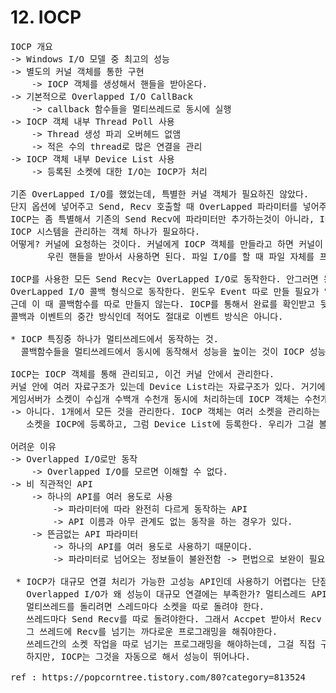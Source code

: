 # 12. IOCP

<pre>
IOCP 개요
-> Windows I/O 모델 중 최고의 성능
-> 별도의 커널 객체를 통한 구현
    -> IOCP 객체를 생성해서 핸들을 받아온다.
-> 기본적으로 Overlapped I/O CallBack
    -> callback 함수들을 멀티쓰레드로 동시에 실행
-> IOCP 객체 내부 Thread Poll 사용
    -> Thread 생성 파괴 오버헤드 없앰
    -> 적은 수의 thread로 많은 연결을 관리
-> IOCP 객체 내부 Device List 사용
    -> 등록된 소켓에 대한 I/O는 IOCP가 처리

기존 OverLapped I/O를 했었는데, 특별한 커널 객체가 필요하진 않았다.
단지 옵션에 넣어주고 Send, Recv 호출할 때 OverLapped 파라미터를 넣어주고 했는데, 
IOCP는 좀 특별해서 기존의 Send Recv에 파라미터만 추가하는것이 아니라, IOCP 객체 자체가 필요하다.
IOCP 시스템을 관리하는 객체 하나가 필요하다. 
어떻게? 커널에 요청하는 것이다. 커널에게 IOCP 객체를 만들라고 하면 커널이 만들고, 그 핸들을 프로그램에 넘겨준다.
       우린 핸들을 받아서 사용하면 된다. 파일 I/O를 할 때 파일 자체를 프로그램에 끌고오는게 아니라 핸들을 사용하는 것처럼.

IOCP를 사용한 모든 Send Recv는 OverLapped I/O로 동작한다. 안그러면 동작하지 않는다.
OverLapped I/O 콜백 형식으로 동작한다. 윈도우 Event 따로 만들 필요가 없다. 콜백 방식으로 짜면 IOCP로 동작한다.
근데 이 때 콜백함수를 따로 만들지 않는다. IOCP를 통해서 완료를 확인받고 뒷처리를 한다. 그래서 콜백이라고 부르기도 모호하다.
콜백과 이벤트의 중간 방식인데 적어도 절대로 이벤트 방식은 아니다.

* IOCP 특징중 하나가 멀티쓰레드에서 동작하는 것.
  콜백함수들을 멀티쓰레드에서 동시에 동작해서 성능을 높이는 것이 IOCP 성능의 비결이다.

IOCP는 IOCP 객체를 통해 관리되고, 이건 커널 안에서 관리한다.
커널 안에 여러 자료구조가 있는데 Device List라는 자료구조가 있다. 거기에 소켓들을 등록해서 처리한다.
게임서버가 소켓이 수십개 수백개 수천개 동시에 처리하는데 IOCP 객체는 수천개가 필요한가?
-> 아니다. 1개에서 모든 것을 관리한다. IOCP 객체는 여러 소켓을 관리하는 자료구조, 컨테이너가 필요하고 이걸 Device List라고 부른다.
   소켓을 IOCP에 등록하고, 그럼 Device List에 등록한다. 우리가 그걸 볼 수도 건드릴 수도 없다.
   
어려운 이유
-> Overlapped I/O로만 동작
    -> Overlapped I/O를 모르면 이해할 수 없다.
-> 비 직관적인 API
    -> 하나의 API를 여러 용도로 사용
        -> 파라미터에 따라 완전히 다르게 동작하는 API
        -> API 이름과 아무 관계도 없는 동작을 하는 경우가 있다.
    -> 뜬금없는 API 파라미터
        -> 하나의 API를 여러 용도로 사용하기 때문이다.
        -> 파라미터로 넘어오는 정보들이 불완전함 -> 편법으로 보완이 필요하다.
        
 * IOCP가 대규모 연결 처리가 가능한 고성능 API인데 사용하기 어렵다는 단점이 있다.
   Overlapped I/O가 왜 성능이 대규모 연결에는 부족한가? 멀티스레드 API가 없기 때문이다.
   멀티쓰레드를 돌리려면 스레드마다 소켓을 따로 돌려야 한다.
   쓰레드마다 Send Recv를 따로 돌려야한다. 그래서 Accpet 받아서 Recv 등록할 때 어느 쓰레드에서 Recv할 것인가 판단하고
   그 쓰레드에 Recv를 넘기는 까다로운 프로그래밍을 해줘야한다.
   쓰레드간의 소켓 작업을 따로 넘기는 프로그래밍을 해야하는데, 그걸 직접 구현하는건 오버헤드가 상당히 크다.
   하지만, IOCP는 그것을 자동으로 해서 성능이 뛰어나다.

ref : https://popcorntree.tistory.com/80?category=813524
</pre>
